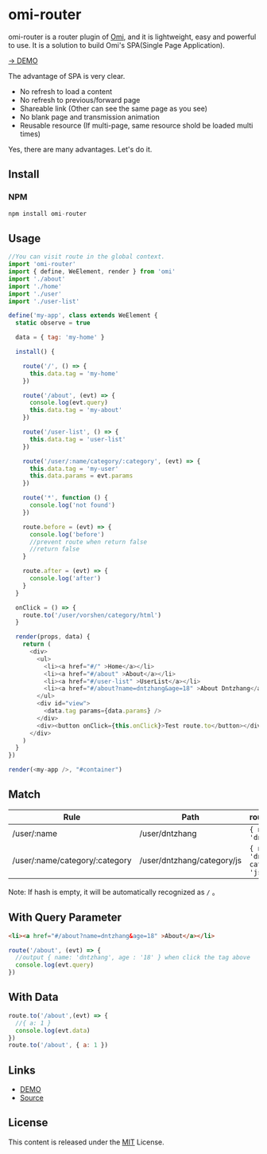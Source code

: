 # omi-router

omi-router is a router plugin of [Omi](http://omijs.org), and it is lightweight, easy and powerful to use. It is a solution to build Omi's SPA(Single Page Application).

[→ DEMO](https://tencent.github.io/omi/packages/omi-router/examples/spa/build/)

The advantage of SPA is very clear.

* No refresh to load a content
* No refresh to previous/forward page
* Shareable link (Other can see the same page as you see)
* No blank page and transmission animation
* Reusable resource (If multi-page, same resource shold be loaded multi times)

Yes, there are many advantages. Let's do it.

## Install

### NPM

```js
npm install omi-router
```

## Usage

```js
//You can visit route in the global context.
import 'omi-router'
import { define, WeElement, render } from 'omi'
import './about'
import './home'
import './user'
import './user-list'

define('my-app', class extends WeElement {
  static observe = true

  data = { tag: 'my-home' }

  install() {

    route('/', () => {
      this.data.tag = 'my-home'
    })

    route('/about', (evt) => {
      console.log(evt.query)
      this.data.tag = 'my-about'
    })

    route('/user-list', () => {
      this.data.tag = 'user-list'
    })

    route('/user/:name/category/:category', (evt) => {
      this.data.tag = 'my-user'
      this.data.params = evt.params
    })

    route('*', function () {
      console.log('not found')
    })

    route.before = (evt) => {
      console.log('before')
      //prevent route when return false
      //return false
    }

    route.after = (evt) => {
      console.log('after')
    }
  }

  onClick = () => {
    route.to('/user/vorshen/category/html')
  }

  render(props, data) {
    return (
      <div>
        <ul>
          <li><a href="#/" >Home</a></li>
          <li><a href="#/about" >About</a></li>
          <li><a href="#/user-list" >UserList</a></li>
          <li><a href="#/about?name=dntzhang&age=18" >About Dntzhang</a></li>
        </ul>
        <div id="view">
          <data.tag params={data.params} />
        </div>
        <div><button onClick={this.onClick}>Test route.to</button></div>
      </div>
    )
  }
})

render(<my-app />, "#container")
```

## Match

| Rule | Path | route.params |
|---------|------|--------|
| /user/:name | /user/dntzhang | `{ name: 'dntzhang' }` |
| /user/:name/category/:category | /user/dntzhang/category/js | `{ name: 'dntzhang', category: 'js' }` |

Note: If hash is empty, it will be automatically recognized as `/` 。

## With Query Parameter

```html
<li><a href="#/about?name=dntzhang&age=18" >About</a></li>
```

```js
route('/about', (evt) => {
  //output { name: 'dntzhang', age : '18' } when click the tag above
  console.log(evt.query)
})
```

## With Data

```js
route.to('/about',(evt) => {
  //{ a: 1 }
  console.log(evt.data)
})
route.to('/about', { a: 1 })
```

## Links

* [DEMO](https://tencent.github.io/omi/packages/omi-router/examples/simple/)
* [Source](https://github.com/Tencent/omi/tree/master/packages/omi-router/examples/simple)

## License
This content is released under the [MIT](http://opensource.org/licenses/MIT) License.
